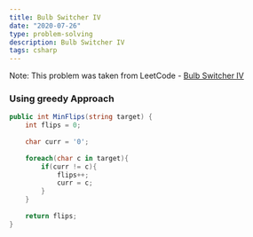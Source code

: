 ```yaml
---
title: Bulb Switcher IV
date: "2020-07-26"
type: problem-solving
description: Bulb Switcher IV
tags: csharp
---
```


Note: This problem was taken from LeetCode - [Bulb Switcher IV](https://leetcode.com/problems/bulb-switcher-iv/)

### Using greedy Approach

```csharp
public int MinFlips(string target) {
	int flips = 0;
	
	char curr = '0';
	
	foreach(char c in target){
		if(curr != c){
			flips++;
			curr = c;
		}
	}
	
	return flips;
}
```
